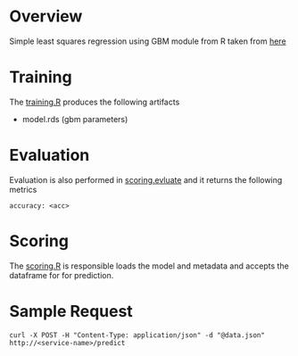 
# Overview
Simple least squares regression using GBM module from R taken from [here](https://github.com/gbm-developers/gbm/blob/master/demo/gaussian.R)

# Training
The [training.R](./DOCKER_GENERIC_RAW/model_modules/training.R) produces the following artifacts

- model.rds     (gbm parameters)

# Evaluation
Evaluation is also performed in [scoring.evluate](./DOCKER_GENERIC_RAW/model_modules/scoring.R) and it returns the following metrics

    accuracy: <acc>

# Scoring 
The [scoring.R](./DOCKER_GENERIC_RAW/model_modules/scorer.R) is responsible loads the model and metadata and accepts the dataframe for
for prediction. 

# Sample Request

    curl -X POST -H "Content-Type: application/json" -d "@data.json" http://<service-name>/predict
